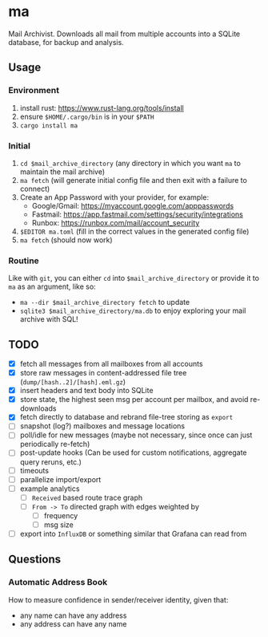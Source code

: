 ma
===============================================================================

Mail Archivist. Downloads all mail from multiple accounts into a SQLite
database, for backup and analysis.

Usage
-----

### Environment

1. install rust: <https://www.rust-lang.org/tools/install>
2. ensure `$HOME/.cargo/bin` is in your `$PATH`
3. `cargo install ma`

### Initial

1. `cd $mail_archive_directory` (any directory in which you want `ma` to
   maintain the mail archive)
2. `ma fetch` (will generate initial config file and then exit with a failure
   to connect)
3. Create an App Password with your provider, for example:
    - Google/Gmail: <https://myaccount.google.com/apppasswords>
    - Fastmail: <https://app.fastmail.com/settings/security/integrations>
    - Runbox: <https://runbox.com/mail/account_security>
4. `$EDITOR ma.toml` (fill in the correct values in the generated config file)
5. `ma fetch` (should now work)

### Routine

Like with `git`, you can either `cd` into `$mail_archive_directory` or provide
it to `ma` as an argument, like so:

- `ma --dir $mail_archive_directory fetch` to update
- `sqlite3 $mail_archive_directory/ma.db` to enjoy exploring your mail archive
  with SQL!

TODO
----

- [x] fetch all messages from all mailboxes from all accounts
- [x] store raw messages in content-addressed file tree (`dump/[hash..2]/[hash].eml.gz`)
- [x] insert headers and text body into SQLite
- [x] store state, the highest seen msg per account per mailbox, and avoid re-downloads
- [x] fetch directly to database and rebrand file-tree storing as `export`
- [ ] snapshot (log?) mailboxes and message locations
- [ ] poll/idle for new messages (maybe not necessary, since once can just
      periodically re-fetch)
- [ ] post-update hooks
      (Can be used for custom notifications, aggregate query reruns, etc.)
- [ ] timeouts
- [ ] parallelize import/export
- [ ] example analytics
  - [ ] `Received` based route trace graph
  - [ ] `From -> To` directed graph with edges weighted by
    + [ ] frequency
    + [ ] msg size
- [ ] export into `InfluxDB` or something similar that Grafana can read from

Questions
---------

### Automatic Address Book

How to measure confidence in sender/receiver identity, given that:

- any name can have any address
- any address can have any name
